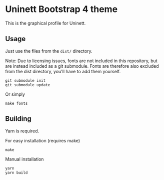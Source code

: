 # Uninett Bootstrap 4 theme

This is the graphical profile for Uninett.

## Usage

Just use the files from the `dist/` directory.

Note: Due to licensing issues, fonts are not included in this repository,
but are instead included as a git submodule.  Fonts are therefore also
excluded from the dist directory, you'll have to add them yourself.

	git submodule init
	git submodule update

Or simply

	make fonts


## Building

Yarn is required.

For easy installation (requires make)

	make

Manual installation

	yarn
	yarn build
